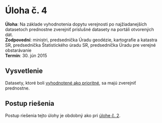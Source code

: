 # Úloha č. 4

**Úloha**: Na základe vyhodnotenia dopytu verejnosti po najžiadanejších datasetoch prednostne zverejniť príslušné datasety na portáli otvorených dát.
<br>
**Zodpovední**: ministri, predsedníčka Úradu geodézie, kartografie a katastra SR, predsedníčka Štatistického úradu SR, predsedníčka Úradu pre verejné obstarávanie
<br>
**Termín**: 30. jún 2015

## Vysvetlenie

Datasety, ktoré boli [vyhodnotené ako prioritné](../uloha-03), sa majú zverejniť prednostne.

## Postup riešenia

Postup riešenia tejto úlohy je obdobný ako pri [úlohe č. 2](../uloha-02).
